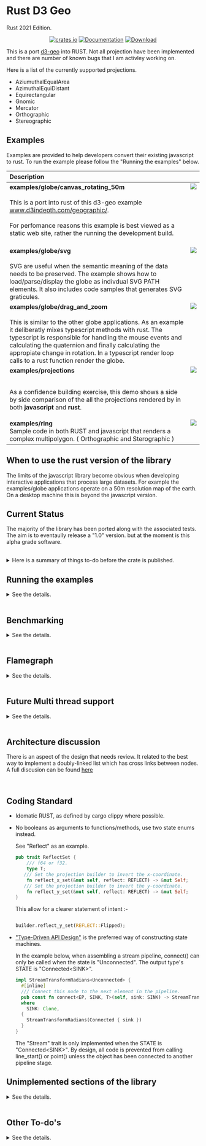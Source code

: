 
# Rust D3 Geo

Rust 2021 Edition.
<div align="center">

<a href="https://crates.io/crates/d3_geo_rs"><img alt="crates.io" src="https://img.shields.io/crates/v/d3_geo_rs.svg"/></a>
<a href="https://docs.rs/d3_geo_rs" rel="nofollow noopener noreferrer"><img src="https://docs.rs/d3_geo_rs/badge.svg" alt="Documentation"></a>
 <a href="https://crates.io/crates/d3_geo_rs"><img src="https://img.shields.io/crates/d/d3_geo_rs.svg" alt="Download" /></a>

</div>

This is a port [d3-geo](https://github.com/d3/d3-geo) into RUST.
Not all projection have been implemented and there are number of known bugs that I am activley working on.

Here is a list of the currently supported projections.

* AziumuthalEqualArea
* AzimuthalEquiDistant
* Equirectangular
* Gnomic
* Mercator
* Orthographic
* Stereographic

## Examples

Examples are provided to help developers convert their existing javascript to rust.
To run the example please follow the "Running the examples" below.

<table>
<thead>
<tr>
<th align="left">Description</th>
<th align="right"></th>
</tr>
</thead>
<tbody align="left" style="vertical-align:top;">

<tr>
<td><strong>examples/globe/canvas_rotating_50m</strong> <br/><br/>  This is a port into rust of this d3-geo example <a href="https://www.d3indepth.com/geographic/">www.d3indepth.com/geographic/</a>.  <br/><br/> For perfomance reasons this example is best viewed as a static web site, rather the running the development build.
<br/>
<br/>
</td>
<td><image src="https://raw.githubusercontent.com/martinfrances107/rust_d3_geo/main/images/rotating.png"></td>
</tr>
<tr>
<td><strong>examples/globe/svg</strong> <br/><br/> SVG are useful  when the semantic meaning of the data needs to be preserved. The example shows how to load/parse/display the globe as indivdual SVG PATH elements. It also includes code samples that generates SVG graticules. </td>
<td><image src="https://raw.githubusercontent.com/martinfrances107/rust_d3_geo/main/images/globe.svg"> </td>
</tr>
<td><strong>examples/globe/drag_and_zoom</strong> <br/><br/>
  This is similar to the other globe applications. As an example it deliberatly mixes typescript methods with rust.
  The typescript is responsible for handling the mouse events and calculating the quaternion and finally calculating the appropiate change in rotation. In a typescript render loop calls to a rust function render the globe.
</td>

<td><image src="https://raw.githubusercontent.com/martinfrances107/rust_d3_geo/main/images/drag_and_zoom.png"> </td>
</tr>
<tr>
<td><strong>examples/projections</strong> <br/><br/>

As a confidence building exercise, this demo
shows a side by side comparison of the all the projections rendered by in both  <strong>javascript</strong> and <strong>rust</strong>. </td>
<td><image src="https://raw.githubusercontent.com/martinfrances107/rust_d3_geo/main/images/projection.png"> </td>
</tr>
<tr>
<td> <strong>examples/ring</strong><br/>Sample code in both RUST and javascript that renders a complex multipolygon. ( Orthographic and Sterographic ) </td>
<td><image src="https://raw.githubusercontent.com/martinfrances107/rust_d3_geo/main/images/ring.png"></td>
</tr>
</tbody>
<table>

## When to use the rust version of the library

The limits of the javascript library become obvious when developing interactive applications that process large datasets.
For example the examples/globe applications operate on a 50m resolution map of the earth. On a desktop machine this is beyond the javascript version.

## Current Status

The majority of the library has been ported along with the associated tests. The aim is to eventaully release a "1.0" version.
but at the moment is this alpha grade software.

<br/>
<details>
<summary> Here is a summary of things to-do before the crate is published.</summary>

* The recenter state-based API refacor is almost complete.
  Once fit_size_resampling() is reinstated the code-coverage metric will jump 10% back to the previous value of approx 82%

* The API is not stabalised. If perfomance issues arise then the API will change. Additionaly I plan a final review to remove anything uneeded before making changes become complicated.

* The clipping algorithm in clip/rejoin/mod.rs needs to be refactored.
see  [The intersection Problem.](/intersection_problem.md)
Test coverage in that area is high so the algortihms is working but the data structures make extensive use of vectors ( heap objects ) containng references to other heap objects ```Vec<Options<Rc<RefCell<_Intersection_>>>>```   which is not performant.

</details>

## Running the examples

<details>
<summary>See the details.</summary>

<br/>
Requirements:

* node and npm [installation guide](https://docs.npmjs.com/downloading-and-installing-node-js-and-npm)

* wasm-pack [installation guide](https://rustwasm.github.io/wasm-pack/installer/)

<br/>

To view the application either create a devleopment build, or construct a static-web site as follows

### Start And Run A Development Build

 ```console
 git clone https://github.com/martinfrances107/rust_d3_geo.git
 cd rust_d3_geo/examples/ring/
 npm install
 npm run start
 ```

The last command "npm run start"  will automatically open your default browser at http:://localhost::8080

### Building A Static Site

Much better performance can be acheived by bulding a static web site and viewing that directly.

```console
  git clone https://github.com/martinfrances107/rust_d3_geo.git
  cd rust_d3_geo/examples/ring
  npm install
  npm run build
  npm run serve
```

This creates a static HTML site in the dist/ directory.

To view the site you cannot just point you browser at a location of the form file:://home/user/alice/dist/index.html

By security reasons, browsers prevent HTML pages with WASM files from being viewed this way. You must host the site first.

</details>
<br>

## Benchmarking

<details>
<summary>See the details.</summary>
In this project, we have two benchmarks, based on the ring and graticule examples ( see above. )

Also [rust_d3_geo_voronoi](https://github.com/martinfrances107/rust_d3_geo_voronoi)
 uses this library, and that project contains a benchmark which contains an exact port of a benchmark in [d3-geo-voronoi](https://github.com/Fil/d3-geo-voronoi).
 Based on that benchmark rust is 31% faster, or permits a 37% increase in throughput.
</details>

<br/>

## Flamegraph

<details>
<summary>See the details.</summary>

profile_target is binary that outputs a HTML page containing a SVG image showing the globe with graticule markings.

A flamegraph can be created with the following

```bash
cd profile_target
sudo CARGO_PROFILE_RELEASE_DEBUG=true cargo flamegraph
```

The complexity of rendering 240 countries/polygons provides a good view in memory allocation issues.
</details>
<br>

## Future Multi thread support

<details>
<summary>See the details.</summary>
On my todo list.

* [rayon](https://docs.rs/rayon/latest/rayon/index.html) is rust's crate for multithread support.
I have made extensive use of iterators when porting the code and rayon support the easy conversion of single threaded iterators to multithread iterators.

* The Hashmaps - appear slow.
  Maybe I can get performace improvements by replacing them with B-tree collections?

</details>

<br>

## Architecture discussion

There is an aspect of the design that needs review. It related to the best way to implement a doubly-linked list which has cross links between nodes. A full discusion can be found [here](/intersection_problem.md)

<br>

## Coding Standard

* Idomatic RUST, as defined by cargo clippy where possible.
* No booleans as arguments to functions/methods, use two state enums instead.

   See "Reflect" as an example.

   ```rust
   pub trait ReflectSet {
       /// f64 or f32.
       type T;
      /// Set the projection builder to invert the x-coordinate.
       fn reflect_x_set(&mut self, reflect: REFLECT) -> &mut Self;
      /// Set the projection builder to invert the y-coordinate.
       fn reflect_y_set(&mut self, reflect: REFLECT) -> &mut Self;
   }
   ```

   This allow for a clearer statement of intent :-

   ```rust

   builder.reflect_y_set(REFLECT::Flipped);
   ```

* ["Type-Driven API Design"](https://www.youtube.com/watch?v=bnnacleqg6k) is the
     preferred way of constructing state machines.

     In the example below, when assembling a stream pipeline, connect() can only be called
     when the state is "Unconnected". The output type's STATE is "Connected\<SINK\>".

    ```rust
    impl StreamTransformRadians<Unconnected> {
      #[inline]
      /// Connect this node to the next element in the pipeline.
      pub const fn connect<EP, SINK, T>(self, sink: SINK) -> StreamTransformRadians<Connected<SINK>>
      where
        SINK: Clone,
      {
        StreamTransformRadians(Connected { sink })
      }
    }
     ```

     The "Stream" trait is only implemented when the STATE is "Connected\<SINK\>".
     By design, all code is prevented from calling line_start() or point() unless the object
     has been connected to another pipeline stage.

## Unimplemented sections of the library

<details>
<summary>See the details.</summary>
Support for a custom projection is not yet supported.
For an example of this see the test labelled "projection.fitExtent(…) custom projection"

I am trying to get a program of mine to run faster, but I want this to eventually be a true library port. So feel free to add suggestions to my todo list.

A complete list of all ported projections can be found in invert-test.rs. Out of the 15 distinct projections listed only 7 have been ported so far.
</details>

<br>

## Other To-do's

<details>
<summary>See the details.</summary>

## Document API changes such as

* src/projection/clip_angle_reset()
* src/projection/clip_extent_clear()

Finally

[todo.md](/todo.md) contains a more detailed list
</details>
